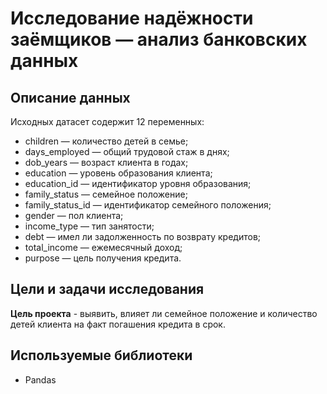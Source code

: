 # Исследование надёжности заёмщиков — анализ банковских данных

## Описание данных

Исходных датасет содержит 12 переменных:
* children — количество детей в семье;
* days_employed — общий трудовой стаж в днях;
* dob_years — возраст клиента в годах;
* education — уровень образования клиента;
* education_id — идентификатор уровня образования;
* family_status — семейное положение;
* family_status_id — идентификатор семейного положения;
* gender — пол клиента;
* income_type — тип занятости;
* debt — имел ли задолженность по возврату кредитов;
* total_income — ежемесячный доход;
* purpose — цель получения кредита.

## Цели и задачи исследования

**Цель проекта** - выявить, влияет ли семейное положение и количество детей клиента на факт погашения кредита в срок. 

## Используемые библиотеки

* Pandas
